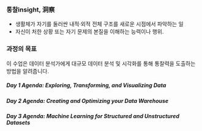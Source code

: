 ### 통찰insight, 洞察

- 생활체가 자기를 둘러싼 내적·외적 전체 구조를 새로운 시점에서 파악하는 일
- 자신이 처한 상황 또는 자기 문제의 본질을 이해하는 능력이나 행위.

### 과정의 목표

이 수업은 데이터 분석가에게 대규모 데이터 분석 및 시각화를 통해 통찰력을 도출하는 방법을 알려줍니다. 


##### Day 1 Agenda: Exploring, Transforming, and Visualizing Data

##### Day 2 Agenda: Creating and Optimizing your Data Warehouse

##### Day 3 Agenda: Machine Learning for Structured and Unstructured Datasets